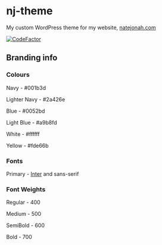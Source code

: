 # nj-theme
My custom WordPress theme for my website, [natejonah.com](https://natejonah.com)

[![CodeFactor](https://www.codefactor.io/repository/github/ntjnh/nj-theme/badge)](https://www.codefactor.io/repository/github/ntjnh/nj-theme)

## Branding info

### Colours
Navy - #001b3d

Lighter Navy - #2a426e

Blue - #0052bd

Light Blue - #a9b8fd

White - #ffffff

Yellow - #fde66b

### Fonts
Primary - [Inter](https://fonts.google.com/specimen/Inter) and sans-serif

### Font Weights
Regular - 400

Medium - 500

SemiBold - 600

Bold - 700
